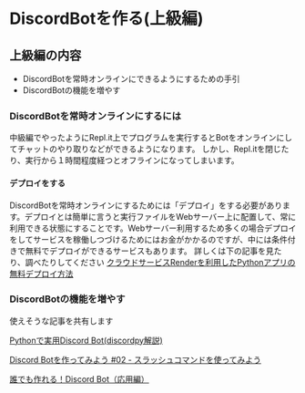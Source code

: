 # DiscordBotを作る(上級編)
## 上級編の内容
* DiscordBotを常時オンラインにできるようにするための手引
* DiscordBotの機能を増やす
  
### DiscordBotを常時オンラインにするには
中級編でやったようにRepl.it上でプログラムを実行するとBotをオンラインにしてチャットのやり取りなどができるようになります。
しかし、Repl.itを閉じたり、実行から１時間程度経つとオフラインになってしまいます。
#### デプロイをする
DiscordBotを常時オンラインにするためには「デプロイ」をする必要があります。デプロイとは簡単に言うと実行ファイルをWebサーバー上に配置して、常に利用できる状態にすることです。Webサーバー利用するため多くの場合デプロイをしてサービスを稼働しつづけるためにはお金がかかるのですが、中には条件付きで無料でデプロイができるサービスもあります。
詳しくは下の記事を見たり、調べたりしてください
[クラウドサービスRenderを利用したPythonアプリの無料デプロイ方法](https://qiita.com/kakiuchis/items/0225664568ece7b7b08b)

### DiscordBotの機能を増やす
使えそうな記事を共有します

[Pythonで実用Discord Bot(discordpy解説)](https://qiita.com/1ntegrale9/items/9d570ef8175cf178468f)

[Discord Botを作ってみよう #02 - スラッシュコマンドを使ってみよう](https://qiita.com/ukwhatn/items/48953e30ed67dee6fe38)

[誰でも作れる！Discord Bot（応用編）](https://note.com/exteoi/n/n87bd4fa02c95)